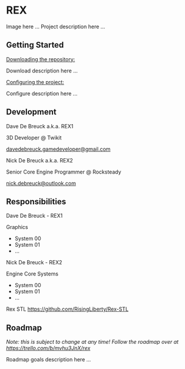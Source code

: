 # REX

Image here ...
Project description here ...



## Getting Started



<u>Downloading the repository:</u>

Download description here ...

<u>Configuring the project:</u>

Configure description here ...



## Development 

Dave De Breuck a.k.a. REX1

3D Developer @ Twikit

davedebreuck.gamedeveloper@gmail.com

Nick De Breuck a.k.a. REX2

Senior Core Engine Programmer @ Rocksteady

nick.debreuck@outlook.com



## Responsibilities

Dave De Breuck - REX1

Graphics

- System 00
- System 01
- ...

Nick De Breuck - REX2

Engine Core Systems

- System 00
- System 01
- ...

Rex STL
https://github.com/RisingLiberty/Rex-STL

## Roadmap

*Note: this is subject to change at any time! Follow the roadmap over at https://trello.com/b/mvhu3JnX/rex*

Roadmap goals description here ...
